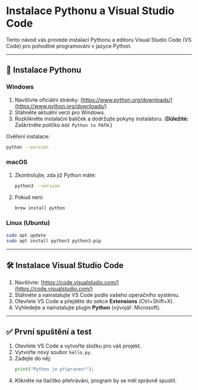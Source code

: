 

# Instalace Pythonu a Visual Studio Code

Tento návod vás provede instalací Pythonu a editoru Visual Studio Code (VS Code) pro pohodlné programování v jazyce Python.

---

## 🐍 Instalace Pythonu

### Windows

1. Navštivte oficiální stránky: [https://www.python.org/downloads/](https://www.python.org/downloads/)
2. Stáhněte aktuální verzi pro Windows.
3. Rozklikněte instalační balíček a dodržujte pokyny instalátoru. (**Důležité:** Zaškrtněte políčko `Add Python to PATH`.)

 Ověření instalace:
   ```bash
   python --version
   ```

### macOS

1. Zkontrolujte, zda již Python máte:
   ```bash
   python3 --version
   ```
2. Pokud není:
   ```bash
   brew install python
   ```

### Linux (Ubuntu)

```bash
sudo apt update
sudo apt install python3 python3-pip
```

---

## 🛠 Instalace Visual Studio Code

1. Navštivte: [https://code.visualstudio.com/](https://code.visualstudio.com/)
2. Stáhněte a nainstalujte VS Code podle vašeho operačního systému.
3. Otevřete VS Code a přejděte do sekce **Extensions** (Ctrl+Shift+X).
4. Vyhledejte a nainstalujte plugin **Python** (vývojář: Microsoft).

---

## ✅ První spuštění a test

1. Otevřete VS Code a vytvořte složku pro váš projekt.
2. Vytvořte nový soubor `hello.py`.
3. Zadejte do něj:
   ```python
   print("Python je připraven!");
   ```
4. Klikněte na tlačítko přehrávání, program by se měl správně spustit.